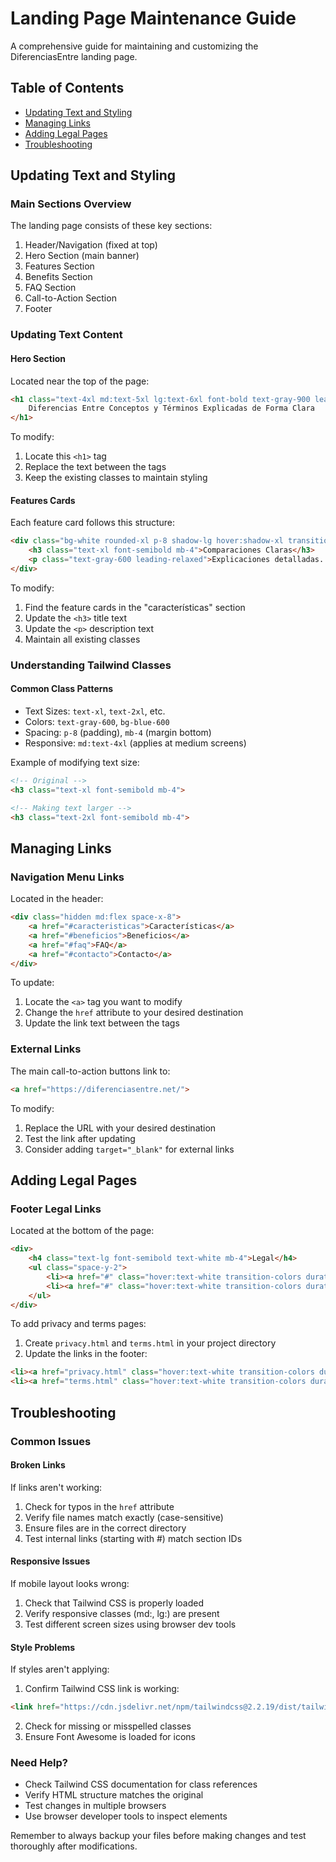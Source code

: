# Landing Page Maintenance Guide
A comprehensive guide for maintaining and customizing the DiferenciasEntre landing page.

## Table of Contents
- [Updating Text and Styling](#updating-text-and-styling)
- [Managing Links](#managing-links)
- [Adding Legal Pages](#adding-legal-pages)
- [Troubleshooting](#troubleshooting)

## Updating Text and Styling

### Main Sections Overview
The landing page consists of these key sections:
1. Header/Navigation (fixed at top)
2. Hero Section (main banner)
3. Features Section
4. Benefits Section
5. FAQ Section
6. Call-to-Action Section
7. Footer

### Updating Text Content

#### Hero Section
Located near the top of the page:
```html
<h1 class="text-4xl md:text-5xl lg:text-6xl font-bold text-gray-900 leading-tight mb-6">
    Diferencias Entre Conceptos y Términos Explicadas de Forma Clara
</h1>
```
To modify:
1. Locate this `<h1>` tag
2. Replace the text between the tags
3. Keep the existing classes to maintain styling

#### Features Cards
Each feature card follows this structure:
```html
<div class="bg-white rounded-xl p-8 shadow-lg hover:shadow-xl transition-shadow duration-300">
    <h3 class="text-xl font-semibold mb-4">Comparaciones Claras</h3>
    <p class="text-gray-600 leading-relaxed">Explicaciones detalladas...</p>
</div>
```
To modify:
1. Find the feature cards in the "características" section
2. Update the `<h3>` title text
3. Update the `<p>` description text
4. Maintain all existing classes

### Understanding Tailwind Classes

#### Common Class Patterns
- Text Sizes: `text-xl`, `text-2xl`, etc.
- Colors: `text-gray-600`, `bg-blue-600`
- Spacing: `p-8` (padding), `mb-4` (margin bottom)
- Responsive: `md:text-4xl` (applies at medium screens)

Example of modifying text size:
```html
<!-- Original -->
<h3 class="text-xl font-semibold mb-4">

<!-- Making text larger -->
<h3 class="text-2xl font-semibold mb-4">
```

## Managing Links

### Navigation Menu Links
Located in the header:
```html
<div class="hidden md:flex space-x-8">
    <a href="#caracteristicas">Características</a>
    <a href="#beneficios">Beneficios</a>
    <a href="#faq">FAQ</a>
    <a href="#contacto">Contacto</a>
</div>
```
To update:
1. Locate the `<a>` tag you want to modify
2. Change the `href` attribute to your desired destination
3. Update the link text between the tags

### External Links
The main call-to-action buttons link to:
```html
<a href="https://diferenciasentre.net/">
```
To modify:
1. Replace the URL with your desired destination
2. Test the link after updating
3. Consider adding `target="_blank"` for external links

## Adding Legal Pages

### Footer Legal Links
Located at the bottom of the page:
```html
<div>
    <h4 class="text-lg font-semibold text-white mb-4">Legal</h4>
    <ul class="space-y-2">
        <li><a href="#" class="hover:text-white transition-colors duration-300">Privacidad</a></li>
        <li><a href="#" class="hover:text-white transition-colors duration-300">Términos</a></li>
    </ul>
</div>
```

To add privacy and terms pages:
1. Create `privacy.html` and `terms.html` in your project directory
2. Update the links in the footer:
```html
<li><a href="privacy.html" class="hover:text-white transition-colors duration-300">Privacidad</a></li>
<li><a href="terms.html" class="hover:text-white transition-colors duration-300">Términos</a></li>
```

## Troubleshooting

### Common Issues

#### Broken Links
If links aren't working:
1. Check for typos in the `href` attribute
2. Verify file names match exactly (case-sensitive)
3. Ensure files are in the correct directory
4. Test internal links (starting with #) match section IDs

#### Responsive Issues
If mobile layout looks wrong:
1. Check that Tailwind CSS is properly loaded
2. Verify responsive classes (md:, lg:) are present
3. Test different screen sizes using browser dev tools

#### Style Problems
If styles aren't applying:
1. Confirm Tailwind CSS link is working:
```html
<link href="https://cdn.jsdelivr.net/npm/tailwindcss@2.2.19/dist/tailwind.min.css" rel="stylesheet">
```
2. Check for missing or misspelled classes
3. Ensure Font Awesome is loaded for icons

### Need Help?
- Check Tailwind CSS documentation for class references
- Verify HTML structure matches the original
- Test changes in multiple browsers
- Use browser developer tools to inspect elements

Remember to always backup your files before making changes and test thoroughly after modifications.